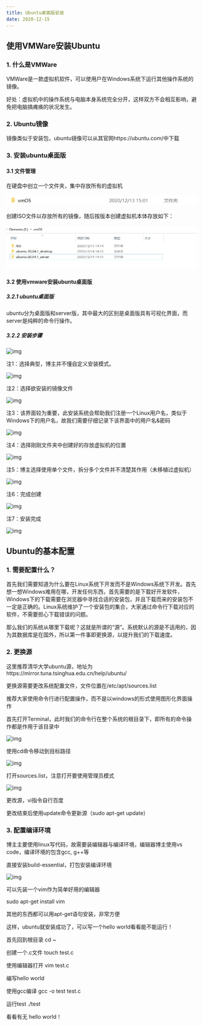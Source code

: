 ```yaml
---
title: Ubuntu桌面版安装
date: 2020-12-15
---
```


## 使用VMWare安装Ubuntu

### 1. 什么是VMWare

VMWare是一款虚拟机软件，可以使用户在Windows系统下运行其他操作系统的镜像。

好处：虚拟机中的操作系统与电脑本身系统完全分开，这样双方不会相互影响，避免把电脑搞瘫痪的状况发生。

 

### 2. Ubuntu镜像

镜像类似于安装包，ubuntu镜像可以从其官网https://ubuntu.com/中下载

 

### 3. 安装ubuntu桌面版

#### 3.1 文件管理

在硬盘中创立一个文件夹，集中存放所有的虚拟机

![img](./content/post/20-12-15-Ubuntu-desktop-install/01.jpg)

创建ISO文件以存放所有的镜像，随后按版本创建虚拟机本体存放如下：

![img](./content/post/20-12-15-Ubuntu-desktop-install/02.jpg)

#### 3.2 使用vmware安装ubuntu桌面版

##### 3.2.1 ubuntu桌面版

ubuntu分为桌面版和server版，其中最大的区别是桌面版具有可视化界面，而server是纯粹的命令行操作。

##### 3.2.2 安装步骤

![img](file:///C:/Users/minel/AppData/Local/Temp/msohtmlclip1/01/clip_image006.jpg)

注1：选择典型，博主并不懂自定义安装模式。

![img](file:///C:/Users/minel/AppData/Local/Temp/msohtmlclip1/01/clip_image008.jpg)

注2：选择欲安装的镜像文件

![img](file:///C:/Users/minel/AppData/Local/Temp/msohtmlclip1/01/clip_image010.jpg)

注3：该界面较为重要，此安装系统会帮助我们注册一个Linux用户名，类似于Windows下的用户名，故我们需要仔细记录下该界面中的用户名&密码

![img](file:///C:/Users/minel/AppData/Local/Temp/msohtmlclip1/01/clip_image012.jpg)

注4：选择刚刚文件夹中创建好的存放虚拟机的位置

![img](file:///C:/Users/minel/AppData/Local/Temp/msohtmlclip1/01/clip_image014.jpg)

注5：博主选择使用单个文件，拆分多个文件并不清楚其作用（未移植过虚拟机）

![img](file:///C:/Users/minel/AppData/Local/Temp/msohtmlclip1/01/clip_image016.jpg)

注6：完成创建

![img](file:///C:/Users/minel/AppData/Local/Temp/msohtmlclip1/01/clip_image018.jpg)

注7：安装完成

![img](file:///C:/Users/minel/AppData/Local/Temp/msohtmlclip1/01/clip_image020.jpg)

 

## Ubuntu的基本配置

### 1. 需要配置什么？

首先我们需要知道为什么要在Linux系统下开发而不是Windows系统下开发。首先想一想Windows难用在哪，开发任何东西，首先需要的是下载好开发软件，Windows下的下载需要在浏览器中寻找合适的安装包，并且下载而来的安装包不一定是正确的。Linux系统维护了一个安装包的集合，大家通过命令行下载对应的软件，不需要担心下载错误的问题。

 

那么我们的系统从哪里下载呢？这就是所谓的“源”。系统默认的源是不适用的，因为其数据库是在国外，所以第一件事即更换源，以提升我们的下载速度。

### 2. 更换源

这里推荐清华大学ubuntu源，地址为https://mirror.tuna.tsinghua.edu.cn/help/ubuntu/

更换源需要更改系统配置文件，文件位置在/etc/apt/sources.list

推荐大家使用命令行进行配置操作，而不是以windows的形式使用图形化界面操作

首先打开Terminal，此时我们的命令行在整个系统的根目录下，即所有的命令操作都是作用于该目录中

![img](file:///C:/Users/minel/AppData/Local/Temp/msohtmlclip1/01/clip_image022.jpg)

使用cd命令移动到目标路径

![img](file:///C:/Users/minel/AppData/Local/Temp/msohtmlclip1/01/clip_image024.jpg)

打开sources.list，注意打开要使用管理员模式

![img](file:///C:/Users/minel/AppData/Local/Temp/msohtmlclip1/01/clip_image026.jpg)

更改源，vi指令自行百度

更改结束后使用update命令更新源（sudo apt-get update）

### 3. 配置编译环境

博主主要使用linux写代码，故需要装编辑器与编译环境，编辑器博主使用vs code，编译环境的包含gcc, g++等

直接安装build-essential，打包安装编译环境

![img](file:///C:/Users/minel/AppData/Local/Temp/msohtmlclip1/01/clip_image028.jpg)

可以先装一个vim作为简单好用的编辑器

sudo apt-get install vim

其他的东西都可以用apt-get语句安装，非常方便

 

这样，ubuntu就安装成功了，可以写一个hello world看看能不能运行！

首先回到根目录 cd ~

创建一个.c文件 touch test.c

使用编辑器打开 vim test.c

编写hello world

使用gcc编译 gcc -o test test.c

运行test ./test

看看有无 hello world！
